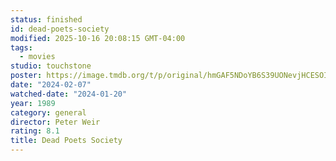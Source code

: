 ```yaml
---
status: finished
id: dead-poets-society
modified: 2025-10-16 20:08:15 GMT-04:00
tags:
  - movies
studio: touchstone
poster: https://image.tmdb.org/t/p/original/hmGAF5NDoYB6S39UONevjHCESOI.jpg
date: "2024-02-07"
watched-date: "2024-01-20"
year: 1989
category: general
director: Peter Weir
rating: 8.1
title: Dead Poets Society
---
```


